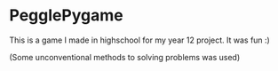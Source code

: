 # PegglePygame
This is a game I made in highschool for my year 12 project. It was fun :) 

(Some unconventional methods to solving problems was used)
